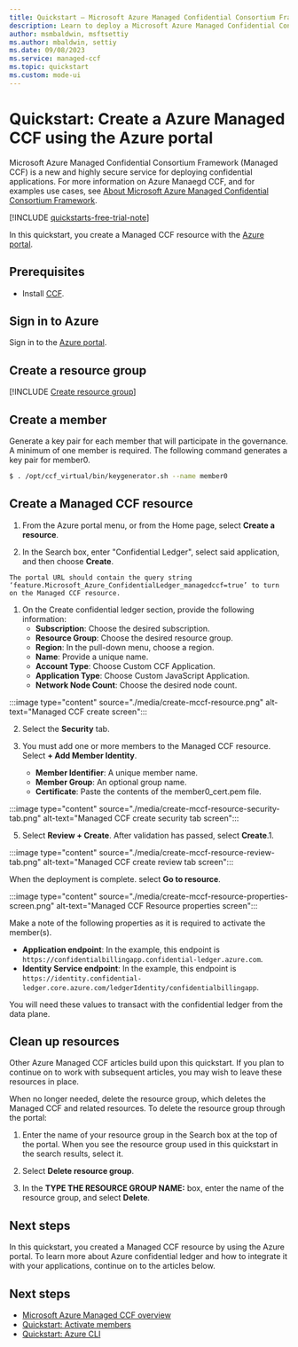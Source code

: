 ```yaml
---
title: Quickstart – Microsoft Azure Managed Confidential Consortium Framework with the Azure portal
description: Learn to deploy a Microsoft Azure Managed Confidential Consortium Framework resource through the Azure portal
author: msmbaldwin, msftsettiy
ms.author: mbaldwin, settiy
ms.date: 09/08/2023
ms.service: managed-ccf
ms.topic: quickstart
ms.custom: mode-ui
---
```


# Quickstart: Create a Azure Managed CCF using the Azure portal

Microsoft Azure Managed Confidential Consortium Framework (Managed CCF) is a new and highly secure service for deploying confidential applications. For more information on Azure Manaegd CCF, and for examples use cases, see [About Microsoft Azure Managed Confidential Consortium Framework](overview.md).

[!INCLUDE [quickstarts-free-trial-note](../../includes/quickstarts-free-trial-note.md)]

In this quickstart, you create a Managed CCF resource with the [Azure portal](https://portal.azure.com).

## Prerequisites

- Install [CCF](https://microsoft.github.io/CCF/main/build_apps/install_bin.html).

## Sign in to Azure

Sign in to the [Azure portal](https://portal.azure.com).

## Create a resource group

[!INCLUDE [Create resource group](../../includes/powershell-rg-create.md)]

## Create a member

Generate a key pair for each member that will participate in the governance. A minimum of one member is required. The following command generates a key pair for member0.

```bash
$ . /opt/ccf_virtual/bin/keygenerator.sh --name member0
``````

## Create a Managed CCF resource

1. From the Azure portal menu, or from the Home page, select **Create a resource**.

2. In the Search box, enter "Confidential Ledger", select said application, and then choose **Create**.

```Note
The portal URL should contain the query string ‘feature.Microsoft_Azure_ConfidentialLedger_managedccf=true’ to turn on the Managed CCF resource. 
```
1. On the Create confidential ledger section, provide the following information:
    - **Subscription**: Choose the desired subscription.
    - **Resource Group**: Choose the desired resource group.
    - **Region**: In the pull-down menu, choose a region.
    - **Name**: Provide a unique name.
    - **Account Type**: Choose Custom CCF Application.
    - **Application Type**: Choose Custom JavaScript Application.
    - **Network Node Count**: Choose the desired node count.

:::image type="content" source="./media/create-mccf-resource.png" alt-text="Managed CCF create screen":::
       
2. Select the **Security** tab.

3. You must add one or more members to the Managed CCF resource. Select **+ Add Member Identity**.
    - **Member Identifier**: A unique member name.
    - **Member Group**: An optional group name.
    - **Certificate**: Paste the contents of the member0_cert.pem file.

:::image type="content" source="./media/create-mccf-resource-security-tab.png" alt-text="Managed CCF create security tab screen":::

5. Select **Review + Create**. After validation has passed, select **Create**.1. 

:::image type="content" source="./media/create-mccf-resource-review-tab.png" alt-text="Managed CCF create review tab screen":::

When the deployment is complete. select **Go to resource**.

:::image type="content" source="./media/create-mccf-resource-properties-screen.png" alt-text="Managed CCF Resource properties screen":::

Make a note of the following properties as it is required to activate the member(s). 

- **Application endpoint**: In the example, this endpoint is `https://confidentialbillingapp.confidential-ledger.azure.com`.
- **Identity Service endpoint**: In the example, this endpoint is `https://identity.confidential-ledger.core.azure.com/ledgerIdentity/confidentialbillingapp`.

You will need these values to transact with the confidential ledger from the data plane.
 
## Clean up resources

Other Azure Managed CCF articles build upon this quickstart. If you plan to continue on to work with subsequent articles, you may wish to leave these resources in place. 

When no longer needed, delete the resource group, which deletes the Managed CCF and related resources. To delete the resource group through the portal:

1.	Enter the name of your resource group in the Search box at the top of the portal. When you see the resource group used in this quickstart in the search results, select it.

1.	Select **Delete resource group**.

1.	In the **TYPE THE RESOURCE GROUP NAME:** box, enter the name of the resource group, and select **Delete**.

## Next steps

In this quickstart, you created a Managed CCF resource by using the Azure portal. To learn more about Azure confidential ledger and how to integrate it with your applications, continue on to the articles below.

## Next steps

- [Microsoft Azure Managed CCF overview](overview.md)
- [Quickstart: Activate members](activate-members.md)
- [Quickstart: Azure CLI](quickstart-portal.md)